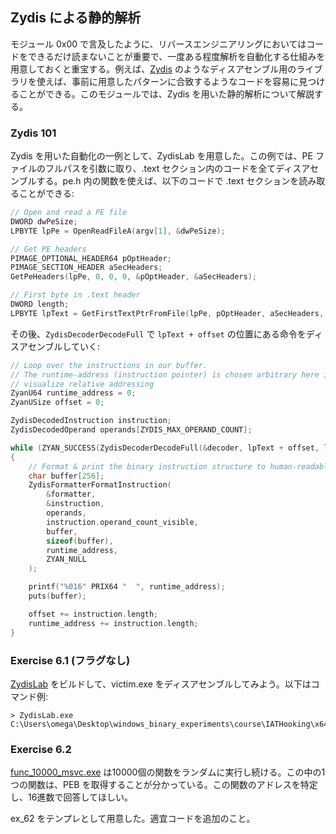 ## Zydis による静的解析
モジュール 0x00 で言及したように、リバースエンジニアリングにおいてはコードをできるだけ読まないことが重要で、一度ある程度解析を自動化する仕組みを用意しておくと重宝する。例えば、[Zydis](https://github.com/zyantific/zydis) のようなディスアセンブル用のライブラリを使えば、事前に用意したパターンに合致するようなコードを容易に見つけることができる。このモジュールでは、Zydis を用いた静的解析について解説する。

### Zydis 101
Zydis を用いた自動化の一例として、ZydisLab を用意した。この例では、PE ファイルのフルパスを引数に取り、.text セクション内のコードを全てディスアセンブルする。pe.h 内の関数を使えば、以下のコードで .text セクションを読み取ることができる:

```cpp
// Open and read a PE file
DWORD dwPeSize;
LPBYTE lpPe = OpenReadFileA(argv[1], &dwPeSize);

// Get PE headers
PIMAGE_OPTIONAL_HEADER64 pOptHeader;
PIMAGE_SECTION_HEADER aSecHeaders;
GetPeHeaders(lpPe, 0, 0, 0, &pOptHeader, &aSecHeaders);

// First byte in .text header
DWORD length;
LPBYTE lpText = GetFirstTextPtrFromFile(lpPe, pOptHeader, aSecHeaders, &length);
```

その後、`ZydisDecoderDecodeFull` で `lpText + offset` の位置にある命令をディスアセンブルしていく:

```cpp
// Loop over the instructions in our buffer.
// The runtime-address (instruction pointer) is chosen arbitrary here in order to better
// visualize relative addressing
ZyanU64 runtime_address = 0;
ZyanUSize offset = 0;

ZydisDecodedInstruction instruction;
ZydisDecodedOperand operands[ZYDIS_MAX_OPERAND_COUNT];

while (ZYAN_SUCCESS(ZydisDecoderDecodeFull(&decoder, lpText + offset, length - offset, &instruction, operands)))
{
    // Format & print the binary instruction structure to human-readable format
    char buffer[256];
    ZydisFormatterFormatInstruction(
        &formatter,
        &instruction,
        operands,
        instruction.operand_count_visible,
        buffer,
        sizeof(buffer),
        runtime_address,
        ZYAN_NULL
    );

    printf("%016" PRIX64 "  ", runtime_address);
    puts(buffer);

    offset += instruction.length;
    runtime_address += instruction.length;
}
```

### Exercise 6.1 (フラグなし)
[ZydisLab](./ZydisLab/) をビルドして、victim.exe をディスアセンブルしてみよう。以下はコマンド例:

```
> ZydisLab.exe C:\Users\omega\Desktop\windows_binary_experiments\course\IATHooking\x64\Release\victim.exe
```

### Exercise 6.2
[func_10000_msvc.exe](./func_10000_msvc.exe) は10000個の関数をランダムに実行し続ける。この中の1つの関数は、PEB を取得することが分かっている。この関数のアドレスを特定し、16進数で回答してほしい。

ex_62 をテンプレとして用意した。適宜コードを追加のこと。
